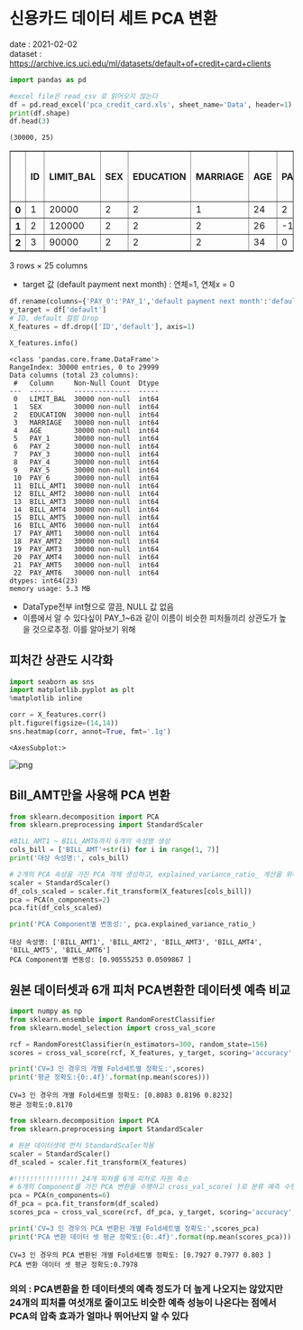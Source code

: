 # 신용카드 데이터 세트 PCA 변환

date : 2021-02-02<br>
dataset : https://archive.ics.uci.edu/ml/datasets/default+of+credit+card+clients


```python
import pandas as pd

#excel file은 read_csv 로 읽어오지 않는다
df = pd.read_excel('pca_credit_card.xls', sheet_name='Data', header=1)
print(df.shape)
df.head(3)
```

    (30000, 25)





<div>
<style scoped>
    .dataframe tbody tr th:only-of-type {
        vertical-align: middle;
    }

    .dataframe tbody tr th {
        vertical-align: top;
    }

    .dataframe thead th {
        text-align: right;
    }
</style>
<table border="1" class="dataframe">
  <thead>
    <tr style="text-align: right;">
      <th></th>
      <th>ID</th>
      <th>LIMIT_BAL</th>
      <th>SEX</th>
      <th>EDUCATION</th>
      <th>MARRIAGE</th>
      <th>AGE</th>
      <th>PAY_0</th>
      <th>PAY_2</th>
      <th>PAY_3</th>
      <th>PAY_4</th>
      <th>...</th>
      <th>BILL_AMT4</th>
      <th>BILL_AMT5</th>
      <th>BILL_AMT6</th>
      <th>PAY_AMT1</th>
      <th>PAY_AMT2</th>
      <th>PAY_AMT3</th>
      <th>PAY_AMT4</th>
      <th>PAY_AMT5</th>
      <th>PAY_AMT6</th>
      <th>default payment next month</th>
    </tr>
  </thead>
  <tbody>
    <tr>
      <th>0</th>
      <td>1</td>
      <td>20000</td>
      <td>2</td>
      <td>2</td>
      <td>1</td>
      <td>24</td>
      <td>2</td>
      <td>2</td>
      <td>-1</td>
      <td>-1</td>
      <td>...</td>
      <td>0</td>
      <td>0</td>
      <td>0</td>
      <td>0</td>
      <td>689</td>
      <td>0</td>
      <td>0</td>
      <td>0</td>
      <td>0</td>
      <td>1</td>
    </tr>
    <tr>
      <th>1</th>
      <td>2</td>
      <td>120000</td>
      <td>2</td>
      <td>2</td>
      <td>2</td>
      <td>26</td>
      <td>-1</td>
      <td>2</td>
      <td>0</td>
      <td>0</td>
      <td>...</td>
      <td>3272</td>
      <td>3455</td>
      <td>3261</td>
      <td>0</td>
      <td>1000</td>
      <td>1000</td>
      <td>1000</td>
      <td>0</td>
      <td>2000</td>
      <td>1</td>
    </tr>
    <tr>
      <th>2</th>
      <td>3</td>
      <td>90000</td>
      <td>2</td>
      <td>2</td>
      <td>2</td>
      <td>34</td>
      <td>0</td>
      <td>0</td>
      <td>0</td>
      <td>0</td>
      <td>...</td>
      <td>14331</td>
      <td>14948</td>
      <td>15549</td>
      <td>1518</td>
      <td>1500</td>
      <td>1000</td>
      <td>1000</td>
      <td>1000</td>
      <td>5000</td>
      <td>0</td>
    </tr>
  </tbody>
</table>
<p>3 rows × 25 columns</p>
</div>



* target 값 (default payment next month) : 연체=1, 연체x = 0


```python
df.rename(columns={'PAY_0':'PAY_1','default payment next month':'default'}, inplace=True)
y_target = df['default']
# ID, default 컬럼 Drop
X_features = df.drop(['ID','default'], axis=1)
```


```python
X_features.info()
```

    <class 'pandas.core.frame.DataFrame'>
    RangeIndex: 30000 entries, 0 to 29999
    Data columns (total 23 columns):
     #   Column     Non-Null Count  Dtype
    ---  ------     --------------  -----
     0   LIMIT_BAL  30000 non-null  int64
     1   SEX        30000 non-null  int64
     2   EDUCATION  30000 non-null  int64
     3   MARRIAGE   30000 non-null  int64
     4   AGE        30000 non-null  int64
     5   PAY_1      30000 non-null  int64
     6   PAY_2      30000 non-null  int64
     7   PAY_3      30000 non-null  int64
     8   PAY_4      30000 non-null  int64
     9   PAY_5      30000 non-null  int64
     10  PAY_6      30000 non-null  int64
     11  BILL_AMT1  30000 non-null  int64
     12  BILL_AMT2  30000 non-null  int64
     13  BILL_AMT3  30000 non-null  int64
     14  BILL_AMT4  30000 non-null  int64
     15  BILL_AMT5  30000 non-null  int64
     16  BILL_AMT6  30000 non-null  int64
     17  PAY_AMT1   30000 non-null  int64
     18  PAY_AMT2   30000 non-null  int64
     19  PAY_AMT3   30000 non-null  int64
     20  PAY_AMT4   30000 non-null  int64
     21  PAY_AMT5   30000 non-null  int64
     22  PAY_AMT6   30000 non-null  int64
    dtypes: int64(23)
    memory usage: 5.3 MB


* DataType전부 int형으로 깔끔, NULL 값 없음
* 이름에서 알 수 있다싶이 PAY_1~6과 같이 이름이 비슷한 피처들끼리 상관도가 높을 것으로추정. 이를 알아보기 위해

## 피처간 상관도 시각화 



```python
import seaborn as sns
import matplotlib.pyplot as plt
%matplotlib inline

corr = X_features.corr()
plt.figure(figsize=(14,14))
sns.heatmap(corr, annot=True, fmt='.1g')

```




    <AxesSubplot:>




    
![png](https://user-images.githubusercontent.com/68745418/108172443-366eaa80-7140-11eb-9d60-6b0ddf2c1f9b.png)
    


## Bill_AMT만을 사용해 PCA 변환


```python
from sklearn.decomposition import PCA
from sklearn.preprocessing import StandardScaler

#BILL_AMT1 ~ BILL_AMT6까지 6개의 속성명 생성
cols_bill = ['BILL_AMT'+str(i) for i in range(1, 7)]
print('대상 속성명:', cols_bill)

# 2개의 PCA 속성을 가진 PCA 객체 생성하고, explained_variance_ratio_ 계산을 위해 fit( ) 호출
scaler = StandardScaler()
df_cols_scaled = scaler.fit_transform(X_features[cols_bill])
pca = PCA(n_components=2)
pca.fit(df_cols_scaled)

print('PCA Component별 변동성:', pca.explained_variance_ratio_)
```

    대상 속성명: ['BILL_AMT1', 'BILL_AMT2', 'BILL_AMT3', 'BILL_AMT4', 'BILL_AMT5', 'BILL_AMT6']
    PCA Component별 변동성: [0.90555253 0.0509867 ]


## 원본 데이터셋과 6개 피처 PCA변환한 데이터셋 예측 비교


```python
import numpy as np
from sklearn.ensemble import RandomForestClassifier
from sklearn.model_selection import cross_val_score

rcf = RandomForestClassifier(n_estimators=300, random_state=156)
scores = cross_val_score(rcf, X_features, y_target, scoring='accuracy', cv=3 )

print('CV=3 인 경우의 개별 Fold세트별 정확도:',scores)
print('평균 정확도:{0:.4f}'.format(np.mean(scores)))

```

    CV=3 인 경우의 개별 Fold세트별 정확도: [0.8083 0.8196 0.8232]
    평균 정확도:0.8170



```python
from sklearn.decomposition import PCA
from sklearn.preprocessing import StandardScaler

# 원본 데이터셋에 먼저 StandardScaler적용
scaler = StandardScaler()
df_scaled = scaler.fit_transform(X_features)

#!!!!!!!!!!!!!!!! 24개 피처를 6개 피처로 차원 축소
# 6개의 Component를 가진 PCA 변환을 수행하고 cross_val_score( )로 분류 예측 수행. 
pca = PCA(n_components=6)
df_pca = pca.fit_transform(df_scaled)
scores_pca = cross_val_score(rcf, df_pca, y_target, scoring='accuracy', cv=3)

print('CV=3 인 경우의 PCA 변환된 개별 Fold세트별 정확도:',scores_pca)
print('PCA 변환 데이터 셋 평균 정확도:{0:.4f}'.format(np.mean(scores_pca)))
```

    CV=3 인 경우의 PCA 변환된 개별 Fold세트별 정확도: [0.7927 0.7977 0.803 ]
    PCA 변환 데이터 셋 평균 정확도:0.7978


### 의의 : PCA변환을 한 데이터셋의 예측 정도가 더 높게 나오지는 않았지만 24개의 피처를 여섯개로 줄이고도 비슷한 예측 성능이 나온다는 점에서 PCA의 압축 효과가 얼마나 뛰어난지 알 수 있다


```python

```
